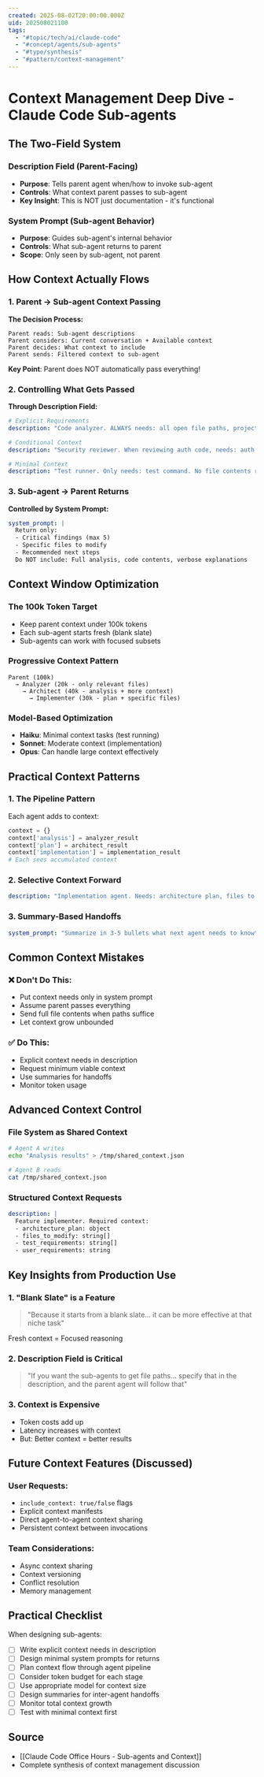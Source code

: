 ```yaml
---
created: 2025-08-02T20:00:00.000Z
uid: 202508021100
tags:
  - "#topic/tech/ai/claude-code"
  - "#concept/agents/sub-agents"
  - "#type/synthesis"
  - "#pattern/context-management"
---
```


# Context Management Deep Dive - Claude Code Sub-agents

## The Two-Field System

### Description Field (Parent-Facing)
- **Purpose**: Tells parent agent when/how to invoke sub-agent
- **Controls**: What context parent passes to sub-agent
- **Key Insight**: This is NOT just documentation - it's functional

### System Prompt (Sub-agent Behavior)
- **Purpose**: Guides sub-agent's internal behavior
- **Controls**: What sub-agent returns to parent
- **Scope**: Only seen by sub-agent, not parent

## How Context Actually Flows

### 1. Parent → Sub-agent Context Passing

**The Decision Process:**
```
Parent reads: Sub-agent descriptions
Parent considers: Current conversation + Available context
Parent decides: What context to include
Parent sends: Filtered context to sub-agent
```

**Key Point**: Parent does NOT automatically pass everything!

### 2. Controlling What Gets Passed

**Through Description Field:**
```yaml
# Explicit Requirements
description: "Code analyzer. ALWAYS needs: all open file paths, project structure, package.json"

# Conditional Context
description: "Security reviewer. When reviewing auth code, needs: auth files, env var names, recent git changes"

# Minimal Context
description: "Test runner. Only needs: test command. No file contents required."
```

### 3. Sub-agent → Parent Returns

**Controlled by System Prompt:**
```yaml
system_prompt: |
  Return only:
  - Critical findings (max 5)
  - Specific files to modify
  - Recommended next steps
  Do NOT include: Full analysis, code contents, verbose explanations
```

## Context Window Optimization

### The 100k Token Target
- Keep parent context under 100k tokens
- Each sub-agent starts fresh (blank slate)
- Sub-agents can work with focused subsets

### Progressive Context Pattern
```
Parent (100k) 
  → Analyzer (20k - only relevant files)
    → Architect (40k - analysis + more context)  
      → Implementer (30k - plan + specific files)
```

### Model-Based Optimization
- **Haiku**: Minimal context tasks (test running)
- **Sonnet**: Moderate context (implementation)
- **Opus**: Can handle large context effectively

## Practical Context Patterns

### 1. The Pipeline Pattern
Each agent adds to context:
```python
context = {}
context['analysis'] = analyzer_result
context['plan'] = architect_result
context['implementation'] = implementation_result
# Each sees accumulated context
```

### 2. Selective Context Forward
```yaml
description: "Implementation agent. Needs: architecture plan, files to modify, NOT the full analysis history"
```

### 3. Summary-Based Handoffs
```yaml
system_prompt: "Summarize in 3-5 bullets what next agent needs to know"
```

## Common Context Mistakes

### ❌ Don't Do This:
- Put context needs only in system prompt
- Assume parent passes everything
- Send full file contents when paths suffice
- Let context grow unbounded

### ✅ Do This:
- Explicit context needs in description
- Request minimum viable context
- Use summaries for handoffs
- Monitor token usage

## Advanced Context Control

### File System as Shared Context
```bash
# Agent A writes
echo "Analysis results" > /tmp/shared_context.json

# Agent B reads
cat /tmp/shared_context.json
```

### Structured Context Requests
```yaml
description: |
  Feature implementer. Required context:
  - architecture_plan: object
  - files_to_modify: string[]
  - test_requirements: string[]
  - user_requirements: string
```

## Key Insights from Production Use

### 1. "Blank Slate" is a Feature
> "Because it starts from a blank slate... it can be more effective at that niche task"

Fresh context = Focused reasoning

### 2. Description Field is Critical
> "If you want the sub-agents to get file paths... specify that in the description, and the parent agent will follow that"

### 3. Context is Expensive
- Token costs add up
- Latency increases with context
- But: Better context = better results

## Future Context Features (Discussed)

### User Requests:
- `include_context: true/false` flags
- Explicit context manifests  
- Direct agent-to-agent context sharing
- Persistent context between invocations

### Team Considerations:
- Async context sharing
- Context versioning
- Conflict resolution
- Memory management

## Practical Checklist

When designing sub-agents:
- [ ] Write explicit context needs in description
- [ ] Design minimal system prompts for returns
- [ ] Plan context flow through agent pipeline
- [ ] Consider token budget for each stage
- [ ] Use appropriate model for context size
- [ ] Design summaries for inter-agent handoffs
- [ ] Monitor total context growth
- [ ] Test with minimal context first

## Source
- [[Claude Code Office Hours - Sub-agents and Context]]
- Complete synthesis of context management discussion